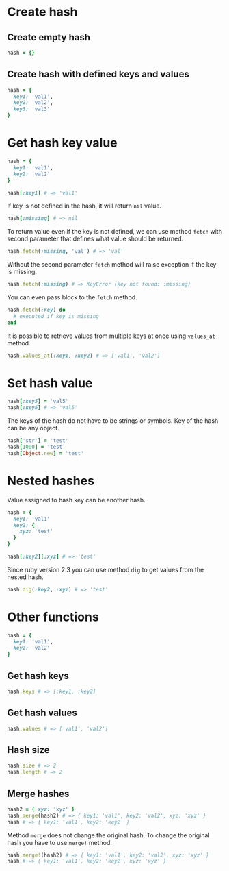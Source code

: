 # Create hash

## Create empty hash
```ruby
hash = {}
```

## Create hash with defined keys and values

```ruby
hash = {
  key1: 'val1',
  key2: 'val2',
  key3: 'val3'
}
```

# Get hash key value
```ruby
hash = {
  key1: 'val1',
  key2: 'val2'
}

hash[:key1] # => 'val1'
```

If key is not defined in the hash, it will return `nil` value.
```ruby
hash[:missing] # => nil
```

To return value even if the key is not defined, we can use method `fetch` with second parameter that defines what value should be returned.
```ruby
hash.fetch(:missing, 'val') # => 'val'
```

Without the second parameter `fetch` method will raise exception if the key is missing.
```ruby
hash.fetch(:missing) # => KeyError (key not found: :missing)
```

You can even pass block to the `fetch` method.
```ruby
hash.fetch(:key) do
  # executed if key is missing
end
```

It is possible to retrieve values from multiple keys at once using `values_at` method.
```ruby
hash.values_at(:key1, :key2) # => ['val1', 'val2']
```

# Set hash value
```ruby
hash[:key5] = 'val5'
hash[:key5] # => 'val5'
```

The keys of the hash do not have to be strings or symbols. Key of the hash can be any object.

```ruby
hash['str'] = 'test'
hash[1000] = 'test'
hash[Object.new] = 'test'
```

# Nested hashes
Value assigned to hash key can be another hash.
```ruby
hash = {
  key1: 'val1'
  key2: {
    xyz: 'test'
  }
}

hash[:key2][:xyz] # => 'test'
```

Since ruby version 2.3 you can use method `dig` to get values from the nested hash.
```ruby
hash.dig(:key2, :xyz) # => 'test'
```

# Other functions
```ruby
hash = {
  key1: 'val1',
  key2: 'val2'
}
```

## Get hash keys
```ruby
hash.keys # => [:key1, :key2]
```

## Get hash values
```ruby
hash.values # => ['val1', 'val2']
```

## Hash size
```ruby
hash.size # => 2
hash.length # => 2
```

## Merge hashes
```ruby
hash2 = { xyz: 'xyz' }
hash.merge(hash2) # => { key1: 'val1', key2: 'val2', xyz: 'xyz' }
hash # => { key1: 'val1', key2: 'key2' }
```

Method `merge` does not change the original hash. To change the original hash you have to use `merge!` method.
```ruby
hash.merge!(hash2) # => { key1: 'val1', key2: 'val2', xyz: 'xyz' }
hash # => { key1: 'val1', key2: 'key2', xyz: 'xyz' }
```

